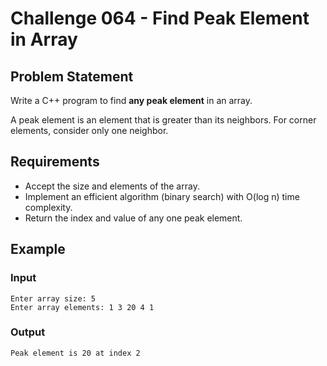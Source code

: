 # Challenge 064 - Find Peak Element in Array

## Problem Statement

Write a C++ program to find **any peak element** in an array.

A peak element is an element that is greater than its neighbors. For corner elements, consider only one neighbor.

## Requirements

- Accept the size and elements of the array.
- Implement an efficient algorithm (binary search) with O(log n) time complexity.
- Return the index and value of any one peak element.

## Example

### Input
```
Enter array size: 5  
Enter array elements: 1 3 20 4 1
```
### Output
```
Peak element is 20 at index 2
```